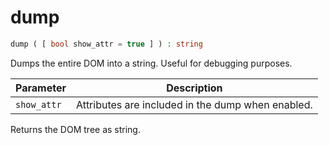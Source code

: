 # dump

```php
dump ( [ bool show_attr = true ] ) : string
```

Dumps the entire DOM into a string. Useful for debugging purposes.

| Parameter     | Description
| ---------     | -----------
| `show_attr`   | Attributes are included in the dump when enabled.

Returns the DOM tree as string.